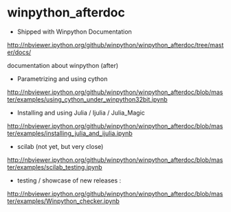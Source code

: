 winpython_afterdoc
==================

* Shipped with Winpython Documentation

http://nbviewer.ipython.org/github/winpython/winpython_afterdoc/tree/master/docs/

documentation about winpython (after)

* Parametrizing and using cython 

http://nbviewer.ipython.org/github/winpython/winpython_afterdoc/blob/master/examples/using_cython_under_winpython32bit.ipynb

* Installing and using Julia / Ijulia / Julia_Magic 

http://nbviewer.ipython.org/github/winpython/winpython_afterdoc/blob/master/examples/installing_julia_and_ijulia.ipynb


* scilab (not yet, but very close)

http://nbviewer.ipython.org/github/winpython/winpython_afterdoc/blob/master/examples/scilab_testing.ipynb

* testing / showcase of new releases :

http://nbviewer.ipython.org/github/winpython/winpython_afterdoc/blob/master/examples/Winpython_checker.ipynb
